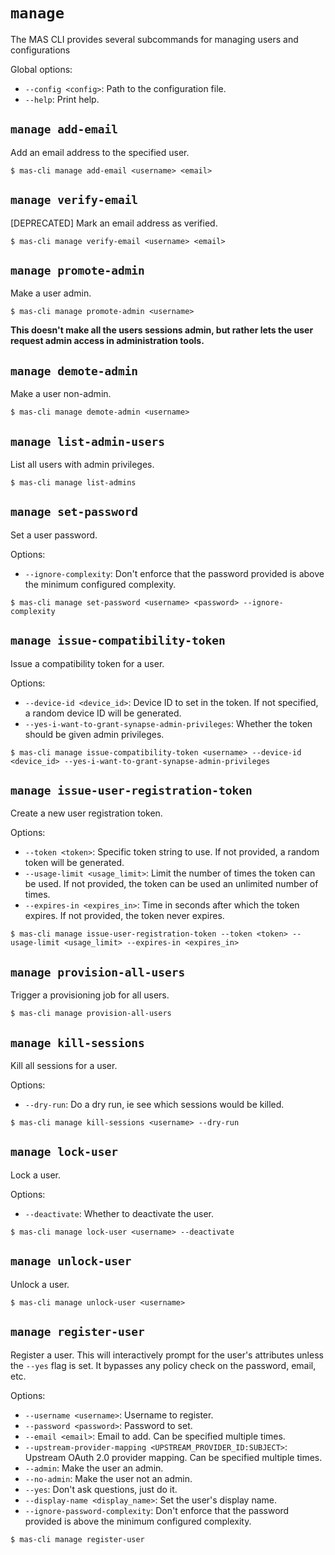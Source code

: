 # `manage`


The MAS CLI provides several subcommands for managing users and configurations

Global options:
- `--config <config>`: Path to the configuration file.
- `--help`: Print help.

## `manage add-email`

Add an email address to the specified user.

```
$ mas-cli manage add-email <username> <email>
```

## `manage verify-email`

[DEPRECATED] Mark an email address as verified.

```
$ mas-cli manage verify-email <username> <email>
```

## `manage promote-admin`

Make a user admin.

```
$ mas-cli manage promote-admin <username>
```

**This doesn't make all the users sessions admin, but rather lets the user request admin access in administration tools.**

## `manage demote-admin`

Make a user non-admin.

```
$ mas-cli manage demote-admin <username>
```

## `manage list-admin-users`

List all users with admin privileges.

```
$ mas-cli manage list-admins
```

## `manage set-password`

Set a user password.

Options:
- `--ignore-complexity`: Don't enforce that the password provided is above the minimum configured complexity.

```
$ mas-cli manage set-password <username> <password> --ignore-complexity
```

## `manage issue-compatibility-token`

Issue a compatibility token for a user.

Options:
- `--device-id <device_id>`: Device ID to set in the token. If not specified, a random device ID will be generated.
- `--yes-i-want-to-grant-synapse-admin-privileges`: Whether the token should be given admin privileges.

```
$ mas-cli manage issue-compatibility-token <username> --device-id <device_id> --yes-i-want-to-grant-synapse-admin-privileges
```

## `manage issue-user-registration-token`

Create a new user registration token.

Options:
- `--token <token>`: Specific token string to use. If not provided, a random token will be generated.
- `--usage-limit <usage_limit>`: Limit the number of times the token can be used. If not provided, the token can be used an unlimited number of times.
- `--expires-in <expires_in>`: Time in seconds after which the token expires. If not provided, the token never expires.

```
$ mas-cli manage issue-user-registration-token --token <token> --usage-limit <usage_limit> --expires-in <expires_in>
```

## `manage provision-all-users`

Trigger a provisioning job for all users.

```
$ mas-cli manage provision-all-users
```

## `manage kill-sessions`

Kill all sessions for a user.

Options:
- `--dry-run`: Do a dry run, ie see which sessions would be killed.

```
$ mas-cli manage kill-sessions <username> --dry-run
```

## `manage lock-user`

Lock a user.

Options:
- `--deactivate`: Whether to deactivate the user.

```
$ mas-cli manage lock-user <username> --deactivate
```

## `manage unlock-user`

Unlock a user.

```
$ mas-cli manage unlock-user <username>
```

## `manage register-user`

Register a user. This will interactively prompt for the user's attributes unless the `--yes` flag is set. It bypasses any policy check on the password, email, etc.

Options:
- `--username <username>`: Username to register.
- `--password <password>`: Password to set.
- `--email <email>`: Email to add. Can be specified multiple times.
- `--upstream-provider-mapping <UPSTREAM_PROVIDER_ID:SUBJECT>`: Upstream OAuth 2.0 provider mapping. Can be specified multiple times.
- `--admin`: Make the user an admin.
- `--no-admin`: Make the user not an admin.
- `--yes`: Don't ask questions, just do it.
- `--display-name <display_name>`: Set the user's display name.
- `--ignore-password-complexity`: Don't enforce that the password provided is above the minimum configured complexity.

```
$ mas-cli manage register-user
```
